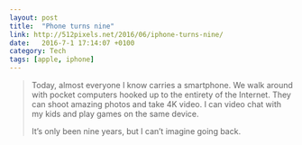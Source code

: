 ```yaml
---
layout: post
title:  "Phone turns nine"
link: http://512pixels.net/2016/06/iphone-turns-nine/
date:   2016-7-1 17:14:07 +0100
category: Tech
tags: [apple, iphone]
---
```


>Today, almost everyone I know carries a smartphone. We walk around with pocket computers hooked up to the entirety of the Internet. They can shoot amazing photos and take 4K video. I can video chat with my kids and play games on the same device.
>
>It’s only been nine years, but I can’t imagine going back.